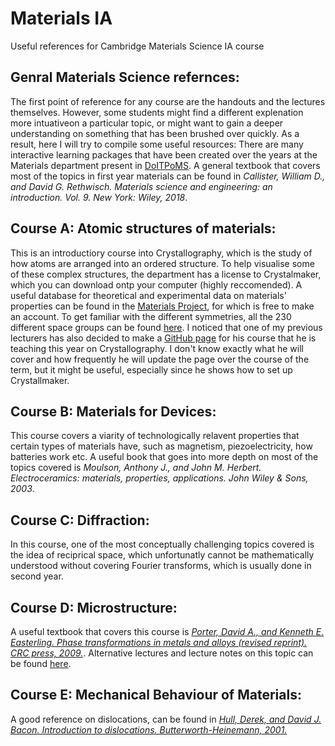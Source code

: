 # Materials IA
Useful references for Cambridge Materials Science IA course

## Genral Materials Science refernces:

The first point of reference for any course are the handouts and the lectures themselves. However, some students might find a different explenation more intuativeon a particular topic, or might want to gain a deeper understanding on something that has been brushed over quickly. As a result, here I will try to compile some useful resources:
There are many interactive learning packages that have been created over the years at the Materials department present in [DoITPoMS](https://www.doitpoms.ac.uk/).
A general textbook that covers most of the topics in first year materials can be found in *Callister, William D., and David G. Rethwisch. Materials science and engineering: an introduction. Vol. 9. New York: Wiley, 2018*.

## Course A: Atomic structures of materials:

This is an introductiory course into Crystallography, which is the study of how atoms are arranged into an ordered structure.
To help visualise some of these complex structures, the department has a license to Crystalmaker, which you can download ontp your computer (highly reccomended).
A useful database for theoretical and experimental data on materials' properties can be found in the [Materials Project](https://materialsproject.org/), for which is free to make an account.
To get familiar with the different symmetries, all the 230 different space groups can be found [here](http://img.chem.ucl.ac.uk/sgp/mainmenu.htm).
I noticed that one of my previous lecturers has also decided to make a [GitHub page](https://github.com/aronwalsh/Crystallography) for his course that he is teaching this year on Crystallography. I don't know exactly what he will cover and how frequently he will update the page over the course of the term, but it might be useful, especially since he shows how to set up Crystallmaker.

## Course B: Materials for Devices:

This course covers a viarity of technologically relavent properties that certain types of materials have, such as magnetism, piezoelectricity, how batteries work etc.
A useful book that goes into more depth on most of the topics covered is *Moulson, Anthony J., and John M. Herbert. Electroceramics: materials, properties, applications. John Wiley & Sons, 2003*.

## Course C: Diffraction:

In this course, one of the most conceptually challenging topics covered is the idea of reciprical space, which unfortunatly cannot be mathematically understood without covering Fourier transforms, which is usually done in second year. 

## Course D: Microstructure:

A useful textbook that covers this course is [*Porter, David A., and Kenneth E. Easterling. Phase transformations in metals and alloys (revised reprint). CRC press, 2009.*](https://ezp.lib.cam.ac.uk/login?url=https://search.ebscohost.com/login.aspx?direct=true&db=nlebk&AN=1763501&site=ehost-live&scope=site).
Alternative lectures and lecture notes on this topic can be found [here](https://dyedavid.com/mse104/).

## Course E: Mechanical Behaviour of Materials:

A good reference on dislocations, can be found in [*Hull, Derek, and David J. Bacon. Introduction to dislocations. Butterworth-Heinemann, 2001.*
](https://idiscover.lib.cam.ac.uk/permalink/f/t9gok8/44CAM_ALMA51621314410003606)

